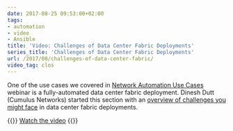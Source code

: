 ```yaml
---
date: 2017-08-25 09:53:00+02:00
tags:
- automation
- video
- Ansible
title: 'Video: Challenges of Data Center Fabric Deployments'
series_title: 'Challenges of Data Center Fabric Deployments'
url: /2017/08/challenges-of-data-center-fabric/
video_tag: clos
---
```

One of the use cases we covered in [Network Automation Use Cases](http://www.ipspace.net/Network_Automation_Use_Cases) webinar is a fully-automated data center fabric deployment. Dinesh Dutt (Cumulus Networks) started this section with an [overview of challenges you might face](https://my.ipspace.net/bin/get/NetAutUC/3.1%20-%20Challenges%20of%20Data%20Center%20Fabric%20Deployments.mp4) in data center fabric deployments.

{{<jump>}}
[Watch the video](https://my.ipspace.net/bin/get/NetAutUC/3.1%20-%20Challenges%20of%20Data%20Center%20Fabric%20Deployments.mp4)
{{</jump>}}
